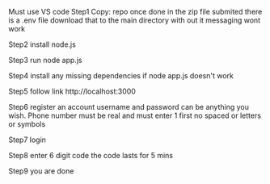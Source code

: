 Must use VS code
Step1 Copy: repo once done in the zip file submited there is a .env file download that to the main directory with out it messaging wont work

Step2 install node.js

Step3 run node app.js

Step4 install any missing dependencies if node app.js doesn't work

Step5 follow link http://localhost:3000

Step6 register an account username and password can be anything you wish. Phone number must be real and must enter 1 first
no spaced or letters or symbols

Step7 login

Step8 enter 6 digit code the code lasts for 5 mins

Step9 you are done

